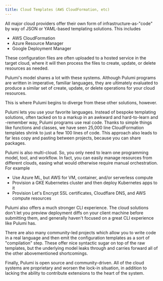 ```yaml
---
title: Cloud Templates (AWS CloudFormation, etc)
---
```


All major cloud providers offer their own form of infrastructure-as-"code" by way of JSON or YAML-based templating
solutions. This includes

* AWS CloudFormation
* Azure Resource Manager
* Google Deployment Manager

These configuration files are often uploaded to a hosted service in the target cloud, where it will then process the
files to create, update, or delete resources as needed.

Pulumi's model shares a lot with these systems. Although Pulumi programs are written in imperative, familiar languages,
they are ultimately evaluated to produce a similar set of create, update, or delete operations for your cloud resources.

This is where Pulumi begins to diverge from these other solutions, however.

Pulumi lets you use your favorite languages. Instead of bespoke templating solutions, often tacked on to a markup
in an awkward and hard-to-learn and -remember way, Pulumi programs use real code. Thanks to simple things like
functions and classes, we have seen 25,000 line CloudFormation templates shrink to just a few 100 lines of code.
This approach also leads to far less copy and pasting between projects, because you can share packages.

Pulumi is also multi-cloud. So, you only need to learn one programming model, tool, and workflow. In fact, you can
easily manage resources from different clouds, easing what would otherwise require manual orchestration. For example

* Use Azure ML, but AWS for VM, container, and/or serverless compute
* Provision a GKE Kubernetes cluster and then deploy Kubernetes apps to it
* Provision Let's Encrypt SSL certificates, Cloudflare DNS, and AWS compute resources

Pulumi also offers a much stronger CLI experience. The cloud solutions don't let you preview deployment diffs on
your client machine before submitting them, and generally haven't focused on a great CLI experience like Pulumi has.

There are also many community-led projects which allow you to write code in a real language and then emit the
configuration templates as a sort of "compilation" step. These offer nice syntactic sugar on top of the raw
templates, but the underlying model leaks through and carries forward all of the other abovementioned shortcomings.

Finally, Pulumi is open source and community-driven. All of the cloud systems are proprietary and worsen the
lock-in situation, in addition to lacking the ability to contribute extensions to the heart of the system.
